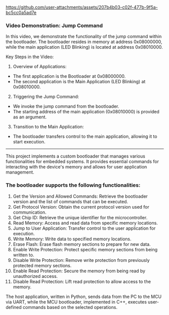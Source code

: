 https://github.com/user-attachments/assets/207b4b03-c02f-477b-9f5a-bc5cc0a5ad7e

### Video Demonstration: Jump Command
In this video, we demonstrate the functionality of the jump command within the bootloader. The bootloader resides in memory at address 0x08000000, 
while the main application (LED Blinking) is located at address 0x08010000.

Key Steps in the Video:

1. Overview of Applications:
- The first application is the Bootloader at 0x08000000.
- The second application is the Main Application (LED Blinking) at 0x08010000.
2. Triggering the Jump Command:
- We invoke the jump command from the bootloader.
- The starting address of the main application (0x08010000) is provided as an argument.
3. Transition to the Main Application:
- The bootloader transfers control to the main application, allowing it to start execution.

***

This project implements a custom bootloader that manages various functionalities for embedded systems. It provides essential commands for interacting with the device's memory 
and allows for user application management.


### The bootloader supports the following functionalities:

1. Get the Version and Allowed Commands: Retrieve the bootloader version and the list of commands that can be executed.
2. Get Protocol Version: Obtain the current protocol version used for communication.
3. Get Chip ID: Retrieve the unique identifier for the microcontroller.
4. Read Memory: Access and read data from specific memory locations.
5. Jump to User Application: Transfer control to the user application for execution.
6. Write Memory: Write data to specified memory locations.
7. Erase Flash: Erase flash memory sections to prepare for new data.
8. Enable Write Protection: Protect specific memory sections from being written to.
9. Disable Write Protection: Remove write protection from previously protected memory sections.
10. Enable Read Protection: Secure the memory from being read by unauthorized access.
11. Disable Read Protection: Lift read protection to allow access to the memory.

The host application, written in Python, sends data from the PC to the MCU via UART, while the MCU bootloader, implemented in C++, executes user-defined commands based on the selected operations.
